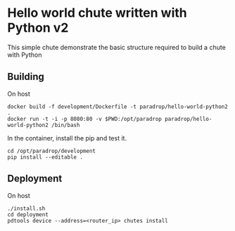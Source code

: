 Hello world chute written with Python v2
===================================================
This simple chute demonstrate the basic structure required to build a chute with Python


Building
--------

On host
```
docker build -f development/Dockerfile -t paradrop/hello-world-python2 .
docker run -t -i -p 8080:80 -v $PWD:/opt/paradrop paradrop/hello-world-python2 /bin/bash
```

In the container, install the pip and test it.
```
cd /opt/paradrop/development
pip install --editable .
```

Deployment
-----------
On host
```
./install.sh
cd deployment
pdtools device --address=<router_ip> chutes install
```
